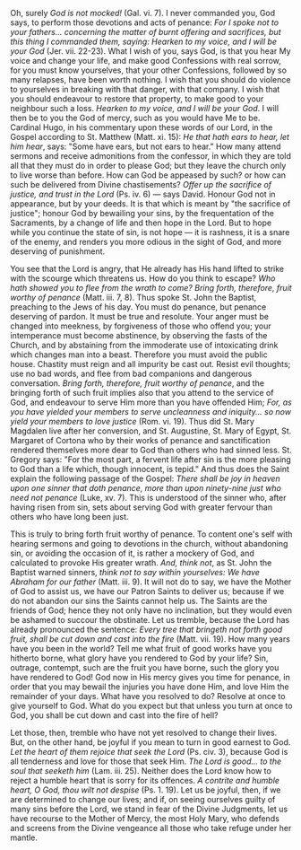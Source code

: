 
Oh, surely *God is not mocked!* (Gal. vi. 7). I never commanded you, God says, to perform those devotions and acts of penance: *For I spoke not to your fathers... concerning the matter of burnt offering and sacrifices, but this thing I commanded them, saying: Hearken to my voice, and I will be your God* (Jer. vii. 22-23). What I wish of you, says God, is that you hear My voice and change your life, and make good Confessions with real sorrow, for you must know yourselves, that your other Confessions, followed by so many relapses, have been worth nothing. I wish that you should do violence to yourselves in breaking with that danger, with that company. I wish that you should endeavour to restore that property, to make good to your neighbour such a loss. *Hearken to my voice, and I will be your God*. I will then be to you the God of mercy, such as you would have Me to be. Cardinal Hugo, in his commentary upon these words of our Lord, in the Gospel according to St. Matthew (Matt. xi. 15): *He that hath ears to hear, let him hear*, says: \"Some have ears, but not ears to hear.\" How many attend sermons and receive admonitions from the confessor, in which they are told all that they must do in order to please God; but they leave the church only to live worse than before. How can God be appeased by such? or how can such be delivered from Divine chastisements? *Offer up the sacrifice of justice, and trust in the Lord* (Ps. iv. 6) — says David. Honour God not in appearance, but by your deeds. It is that which is meant by \"the sacrifice of justice\"; honour God by bewailing your sins, by the frequentation of the Sacraments, by a change of life and then hope in the Lord. But to hope while you continue the state of sin, is not hope — it is rashness, it is a snare of the enemy, and renders you more odious in the sight of God, and more deserving of punishment.

You see that the Lord is angry, that He already has His hand lifted to strike with the scourge which threatens us. How do you think to escape? *Who hath showed you to flee from the wrath to come? Bring forth, therefore, fruit worthy of penance* (Matt. iii. 7, 8). Thus spoke St. John the Baptist, preaching to the Jews of his day. You must do penance, but penance deserving of pardon. It must be true and resolute. Your anger must be changed into meekness, by forgiveness of those who offend you; your intemperance must become abstinence, by observing the fasts of the Church, and by abstaining from the immoderate use of intoxicating drink which changes man into a beast. Therefore you must avoid the public house. Chastity must reign and all impurity be cast out. Resist evil thoughts; use no bad words, and flee from bad companions and dangerous conversation. *Bring forth, therefore, fruit worthy of penance*, and the bringing forth of such fruit implies also that you attend to the service of God, and endeavour to serve Him more than you have offended Him; *For, as you have yielded your members to serve uncleanness and iniquity... so now yield your members to love justice* (Rom. vi. 19). Thus did St. Mary Magdalen live after her conversion, and St. Augustine, St. Mary of Egypt, St. Margaret of Cortona who by their works of penance and sanctification rendered themselves more dear to God than others who had sinned less. St. Gregory says: \"For the most part, a fervent life after sin is the more pleasing to God than a life which, though innocent, is tepid.\" And thus does the Saint explain the following passage of the Gospel: *There shall be joy in heaven upon one sinner that doth penance, more than upon ninety-nine just who need not penance* (Luke, xv. 7). This is understood of the sinner who, after having risen from sin, sets about serving God with greater fervour than others who have long been just.

This is truly to bring forth fruit worthy of penance. To content one\'s self with hearing sermons and going to devotions in the church, without abandoning sin, or avoiding the occasion of it, is rather a mockery of God, and calculated to provoke His greater wrath. *And, think not*, as St. John the Baptist warned sinners, *think not to say within yourselves: We have Abraham for our father* (Matt. iii. 9). It will not do to say, we have the Mother of God to assist us, we have our Patron Saints to deliver us; because if we do not abandon our sins the Saints cannot help us. The Saints are the friends of God; hence they not only have no inclination, but they would even be ashamed to succour the obstinate. Let us tremble, because the Lord has already pronounced the sentence: *Every tree that bringeth not forth good fruit, shall be cut down and cast into the fire* (Matt. vii. 19). How many years have you been in the world? Tell me what fruit of good works have you hitherto borne, what glory have you rendered to God by your life? Sin, outrage, contempt, such are the fruit you have borne, such the glory you have rendered to God! God now in His mercy gives you time for penance, in order that you may bewail the injuries you have done Him, and love Him the remainder of your days. What have you resolved to do? Resolve at once to give yourself to God. What do you expect but that unless you turn at once to God, you shall be cut down and cast into the fire of hell?

Let those, then, tremble who have not yet resolved to change their lives. But, on the other hand, be joyful if you mean to turn in good earnest to God. *Let the heart of them rejoice that seek the Lord* (Ps. civ. 3), because God is all tenderness and love for those that seek Him. *The Lord is good... to the soul that seeketh him* (Lam. iii. 25). Neither does the Lord know how to reject a humble heart that is sorry for its offences. *A contrite and humble heart, O God, thou wilt not despise* (Ps. 1. 19). Let us be joyful, then, if we are determined to change our lives; and if, on seeing ourselves guilty of many sins before the Lord, we stand in fear of the Divine Judgments, let us have recourse to the Mother of Mercy, the most Holy Mary, who defends and screens from the Divine vengeance all those who take refuge under her mantle.

